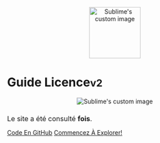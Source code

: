 <br>
<br>

<p align="center">
  <img src="fr/FrenchAssets/frv2.png" width="120" height="120" alt="Sublime's custom image"/>
</p>

# Guide Licence<small>v2</small>


 <p align="center">
  <img src="fr/FrenchAssets/finalstuff.png" alt="Sublime's custom image"/>
</p>
<h1 style="font-weight: 400;font-size: 16px;">Le site a été consulté <b><span id="visits"></span> fois</b>.</h1>

[Code En GitHub](https://github.com/Y4HYA4/TheRealBachelorsDocs/)
[Commencez À Explorer!](fr/README.md)

